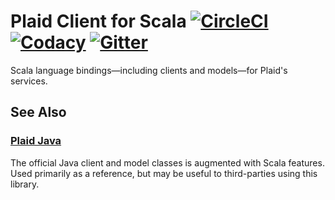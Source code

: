 # Plaid Client for Scala [![CircleCI][CircleCI Badge]][CircleCI Branch] [![Codacy][Codacy Grade Badge]][Codacy Grade Branch] [![Gitter][Gitter Badge]][Gitter Room]

Scala language bindings—including clients and models—for Plaid's services.

## See Also

### [Plaid Java][Plaid Java]

The official Java client and model classes is augmented with Scala features. Used primarily as a reference, but may be useful to third-parties using this library. 

[CircleCI Badge]: https://img.shields.io/circleci/project/github/michaelahlers/plaid-client-scala/v0.0.svg
[CircleCI Branch]: https://circleci.com/gh/michaelahlers/plaid-client-scala/tree/v0.0

[Codacy Grade Badge]: https://img.shields.io/codacy/grade/90c00ea1df124204be8f0d7dee5c41a0/v0.0.svg 
[Codacy Grade Branch]: https://www.codacy.com/app/michaelahlers/plaid-client-scala

[Gitter Badge]: https://img.shields.io/gitter/room/michaelahlers/plaid-client-scala.svg
[Gitter Room]: https://gitter.im/michaelahlers/plaid-client-scala

[Plaid Java]: https://github.com/plaid/plaid-java
